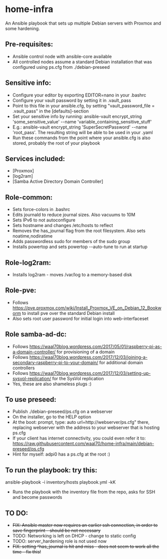 # home-infra

An Ansible playbook that sets up multiple Debian servers with Proxmox and some hardening.

## Pre-requisites:
* Ansible control node with ansible-core available
* All controlled nodes assume a standard Debian installation that was configured using ps.cfg from ./debian-preseed

## Sensitive info:
* Configure your editor by exporting EDITOR=nano in your .bashrc
* Configure your vault password by setting it in .vault_pass
* Point to this file in your ansible.cfg, by setting "vault_password_file = .vault_pass" in the [defaults]-section
* Set your sensitive info by running: ansible-vault encrypt_string 'some_sensitive_value' --name 'variable_containing_sensitive_stuff'
* E.g.: ansible-vault encrypt_string 'SuperSecretPassword' --name 'root_pass'. The resulting string will be able to be used in your .yaml 
* Run these commands from the point where your ansible.cfg is also stored, probably the root of your playbook

## Services included:
* [Proxmox]
* [log2ram]
* [Samba Active Directory Domain Controller]

## Role-common:
* Sets force-colors in .bashrc
* Edits journald to reduce journal sizes. Also vacuums to 10M
* Sets IPv6 to not autoconfigure
* Sets hostname and changes /etc/hosts to reflect
* Removes the has_journal flag from the root filesystem. Also sets noatime,nodiratime
* Adds passwordless sudo for members of the sudo group
* Installs powertop and sets powertop --auto-tune to run at startup

## Role-log2ram:
* Installs log2ram - moves /var/log to a memory-based disk

## Role-pve:
* Follows https://pve.proxmox.com/wiki/Install_Proxmox_VE_on_Debian_12_Bookworm to install pve over the standard Debian install
* Also sets root user password for initial login into web-interfaceset

## Role samba-ad-dc:
* Follows https://waal70blog.wordpress.com/2017/05/01/raspberry-pi-as-a-domain-controller/ for provisioning of a domain
* Follows https://waal70blog.wordpress.com/2017/12/03/joining-a-secondary-raspberry-pi-to-your-domain/ for additional domain controllers
* Follows https://waal70blog.wordpress.com/2017/12/03/setting-up-sysvol-replication/ for the SysVol replication
* Yes, these are also shameless plugs :)

## To use preseed:
* Publish ./debian-preseed/ps.cfg on a webserver
* On the installer, go to the HELP option
* At the boot: prompt, type: auto url=http://webserver/ps.cfg" there, replacing webserver with the address to your webserver that is hosting ps.cfg
* If your client has internet connectivity, you could even refer it to: https://raw.githubusercontent.com/waal70/home-infra/main/debian-preseed/ps.cfg 
* Hint for myself: adpi0 has a ps.cfg at the root :)

## To run the playbook: try this:
ansible-playbook -i inventory/hosts playbook.yml -kK

- Runs the playbook with the inventory file from the repo, asks for SSH and become passwords

## TO DO:
* ~~FIX: Ansible master now requires an earlier ssh connection, in order to save fingerprint - should be not necessary~~
* TODO: Networking is left on DHCP - change to static config
* TODO: server_hardening role is not used now
* ~~FIX: setting ^has_journal is hit and miss - does not seem to work all the time - fix this!~~
